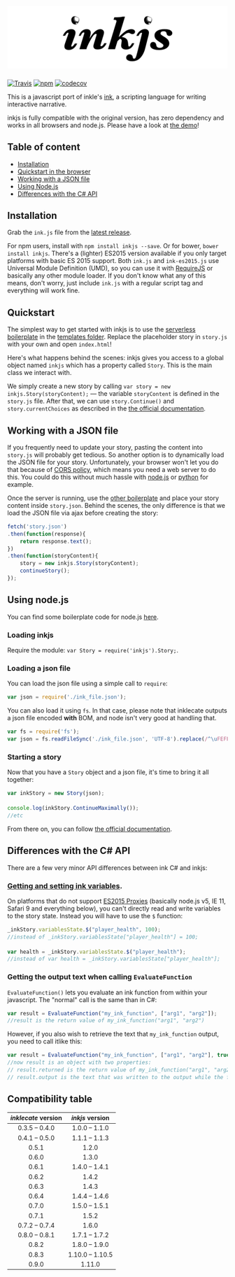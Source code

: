 # ![inkjs](media/inkjs.png)

[![Travis](https://img.shields.io/travis/y-lohse/inkjs.svg)](https://travis-ci.org/y-lohse/inkjs)
[![npm](https://img.shields.io/npm/v/inkjs.svg)](https://www.npmjs.com/package/inkjs)
[![codecov](https://codecov.io/gh/y-lohse/inkjs/branch/master/graph/badge.svg)](https://codecov.io/gh/y-lohse/inkjs)

This is a javascript port of inkle's [ink](https://github.com/inkle/ink), a scripting language for writing interactive narrative.

inkjs is fully compatible with the original version, has zero dependency and works in all browsers and node.js. Please have a look at [the demo](http://yannick-lohse.fr/inkjs/)!

## Table of content

- [Installation](#installation)
- [Quickstart in the browser](#quickstart)
- [Working with a JSON file](#working-with-a-json-file)
- [Using Node.js](#using-nodejs)
- [Differences with the C# API](#differences-with-the-c-api)

## Installation

Grab the `ink.js` file from the [latest release](https://github.com/y-lohse/inkjs/releases).

For npm users, install with `npm install inkjs --save`. Or for bower, `bower install inkjs`.
There's a (lighter) ES2015 version available if you only target platforms with basic ES 2015 support.
Both `ink.js` and `ink-es2015.js` use Universal Module Definition (UMD), so you can use it with [RequireJS](http://requirejs.org/) or basically any other module loader.
If you don't know what any of this means, don't worry, just include `ink.js` with a regular script tag and everything will work fine.


## Quickstart

The simplest way to get started with inkjs is to use the [serverless boilerplate](https://github.com/y-lohse/inkjs/blob/master/templates/browser_serverless/) in the [templates folder](https://github.com/y-lohse/inkjs/blob/master/templates/). Replace the placeholder story in `story.js` with your own and open `index.html`!

Here's what happens behind the scenes: inkjs gives you access to a global object named `inkjs` which has a property called `Story`. This is the main class we interact with.

We simply create a new story by calling `var story = new inkjs.Story(storyContent);` — the variable `storyContent` is defined in the `story.js` file. After that, we can use `story.Continue()` and `story.currentChoices` as described in the [the official documentation](https://github.com/inkle/ink/blob/master/Documentation/RunningYourInk.md#getting-started-with-the-runtime-api).

## Working with a JSON file

If you frequently need to update your story, pasting the content into `story.js` will probably get tedious. So another option is to dynamically load the JSON file for your story. Unfortunately, your browser won't let you do that because of [CORS policy](https://developer.mozilla.org/en-US/docs/Web/HTTP/Access_control_CORS), which means you need a web server to do this. You could do this without much hassle with [node.js](https://www.npmjs.com/package/http-server) or [python](http://www.linuxjournal.com/content/tech-tip-really-simple-http-server-python) for example.

Once the server is running, use the [other boilerplate](https://github.com/y-lohse/inkjs/blob/master/templates/browser_with_server) and place your story content inside `story.json`. Behind the scenes, the only difference is that we load the JSON file via ajax before creating the story:

```javascript
fetch('story.json')
.then(function(response){
	return response.text();
})
.then(function(storyContent){
	story = new inkjs.Story(storyContent);
	continueStory();
});
```

## Using node.js

You can find some boilerplate code for node.js [here](https://github.com/y-lohse/inkjs/blob/master/templates/nodejs).

### Loading inkjs

Require the module: `var Story = require('inkjs').Story;`.

### Loading a json file

You can load the json file using a simple call to `require`:

```javascript
var json = require('./ink_file.json');
```

You can also load it using `fs`. In that case, please note that inklecate outputs a json file encoded **with** BOM, and node isn't very good at handling that.

```javascript
var fs = require('fs');
var json = fs.readFileSync('./ink_file.json', 'UTF-8').replace(/^\uFEFF/, '');//strips the BOM
```

### Starting a story

Now that you have a `Story` object and a json file, it's time to bring it all together:

```javascript
var inkStory = new Story(json);

console.log(inkStory.ContinueMaximally());
//etc
```

From there on, you can follow [the official documentation](https://github.com/inkle/ink/blob/master/Documentation/RunningYourInk.md#getting-started-with-the-runtime-api).


## Differences with the C# API

There are a few very minor API differences between ink C# and inkjs:

### [Getting and setting ink variables](https://github.com/inkle/ink/blob/master/Documentation/RunningYourInk.md#settinggetting-ink-variables).

On platforms that do not support [ES2015 Proxies](https://kangax.github.io/compat-table/es6/) (basically node.js v5, IE 11, Safari 9 and everything below), you can't directly read and write variables to the story state. Instead you will have to use the `$` function:


```javascript
_inkStory.variablesState.$("player_health", 100);
//instead of _inkStory.variablesState["player_health"] = 100;

var health = _inkStory.variablesState.$("player_health");
//instead of var health = _inkStory.variablesState["player_health"];
```

### Getting the output text when calling `EvaluateFunction`

`EvaluateFunction()` lets you evaluate an ink function from within your javascript. The "normal" call is the same than in C#:

```javascript
var result = EvaluateFunction("my_ink_function", ["arg1", "arg2"]);
//result is the return value of my_ink_function("arg1", "arg2")
```

However, if you also wish to retrieve the text that `my_ink_function` output, you need to call itlike this:

```javascript
var result = EvaluateFunction("my_ink_function", ["arg1", "arg2"], true);
//now result is an object with two properties:
// result.returned is the return value of my_ink_function("arg1", "arg2")
// result.output is the text that was written to the output while the function was evaluated
```

## Compatibility table

| _inklecate_ version | _inkjs_ version |
|:-------------------:|:---------------:|
|    0.3.5 – 0.4.0    |  1.0.0 – 1.1.0  |
|    0.4.1 – 0.5.0    |  1.1.1 – 1.1.3  |
|        0.5.1        |      1.2.0      |
|        0.6.0        |      1.3.0      |
|        0.6.1        |  1.4.0 – 1.4.1  |
|        0.6.2        |      1.4.2      |
|        0.6.3        |      1.4.3      |
|        0.6.4        |  1.4.4 – 1.4.6  |
|        0.7.0        |  1.5.0 – 1.5.1  |
|        0.7.1        |      1.5.2      |
|    0.7.2 – 0.7.4    |      1.6.0      |
|    0.8.0 – 0.8.1    |  1.7.1 – 1.7.2  |
|        0.8.2        |  1.8.0 – 1.9.0  |
|        0.8.3        | 1.10.0 – 1.10.5 |
|        0.9.0        |     1.11.0      |
